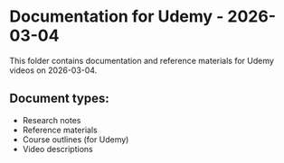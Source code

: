 # Documentation for Udemy - 2026-03-04

This folder contains documentation and reference materials for Udemy videos on 2026-03-04.

## Document types:
- Research notes
- Reference materials
- Course outlines (for Udemy)
- Video descriptions
